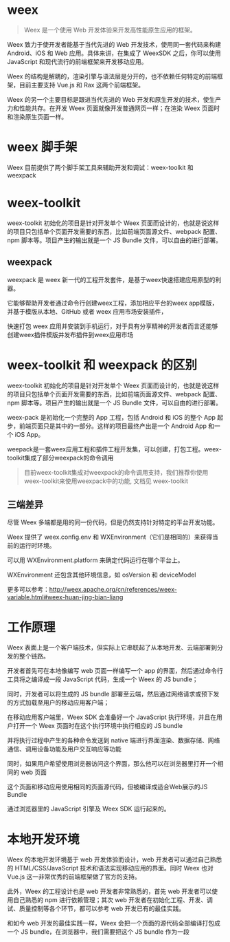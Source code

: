 

# weex

> Weex 是一个使用 Web 开发体验来开发高性能原生应用的框架。

Weex 致力于使开发者能基于当代先进的 Web 开发技术，使用同一套代码来构建 Android、iOS 和 Web 应用。具体来讲，在集成了 WeexSDK 之后，你可以使用 JavaScript 和现代流行的前端框架来开发移动应用。

Weex 的结构是解耦的，渲染引擎与语法层是分开的，也不依赖任何特定的前端框架，目前主要支持 Vue.js 和 Rax 这两个前端框架。

Weex 的另一个主要目标是跟进当代先进的 Web 开发和原生开发的技术，使生产力和性能共存。在开发 Weex 页面就像开发普通网页一样；在渲染 Weex 页面时和渲染原生页面一样。



# weex 脚手架

Weex 目前提供了两个脚手架工具来辅助开发和调试：weex-toolkit 和 weexpack


# weex-toolkit

weex-toolkit 初始化的项目是针对开发单个 Weex 页面而设计的，也就是说这样的项目只包括单个页面开发需要的东西，比如前端页面源文件、webpack 配置、npm 脚本等。项目产生的输出就是一个 JS Bundle 文件，可以自由的进行部署。


## weexpack

weexpack 是 weex 新一代的工程开发套件，是基于weex快速搭建应用原型的利器。

它能够帮助开发者通过命令行创建weex工程，添加相应平台的weex app模版，并基于模版从本地、GitHub 或者 weex 应用市场安装插件，

快速打包 weex 应用并安装到手机运行，对于具有分享精神的开发者而言还能够创建weex插件模版并发布插件到weex应用市场



# weex-toolkit 和 weexpack 的区别

weex-toolkit 初始化的项目是针对开发单个 Weex 页面而设计的，也就是说这样的项目只包括单个页面开发需要的东西，比如前端页面源文件、webpack 配置、npm 脚本等。项目产生的输出就是一个 JS Bundle 文件，可以自由的进行部署。

weex-pack 是初始化一个完整的 App 工程，包括 Android 和 iOS 的整个 App 起步，前端页面只是其中的一部分。这样的项目最终产出是一个 Android App 和一个 iOS App。

weepack是一套weex应用工程和插件工程开发集，可以创建，打包工程。weex-toolkit集成了部分weexpack的命令调用

> 目前weex-toolkit集成对weexpack的命令调用支持，我们推荐你使用weex-toolkit来使用weexpack中的功能, 文档见 weex-toolkit



## 三端差异

尽管 Weex 多端都是用的同一份代码，但是仍然支持针对特定的平台开发功能。

Weex 提供了 weex.config.env 和 WXEnvironment（它们是相同的）来获得当前的运行时环境。

可以用 WXEnvironment.platform 来确定代码运行在哪个平台上。

WXEnvironment 还包含其他环境信息，如 osVersion 和 deviceModel

更多可以参考：http://weex.apache.org/cn/references/weex-variable.html#weex-huan-jing-bian-liang




# 工作原理

Weex 表面上是一个客户端技术，但实际上它串联起了从本地开发、云端部署到分发的整个链路。

开发者首先可在本地像编写 web 页面一样编写一个 app 的界面，然后通过命令行工具将之编译成一段 JavaScript 代码，生成一个 Weex 的 JS bundle；

同时，开发者可以将生成的 JS bundle 部署至云端，然后通过网络请求或预下发的方式加载至用户的移动应用客户端；

在移动应用客户端里，Weex SDK 会准备好一个 JavaScript 执行环境，并且在用户打开一个 Weex 页面时在这个执行环境中执行相应的 JS bundle

并将执行过程中产生的各种命令发送到 native 端进行界面渲染、数据存储、网络通信、调用设备功能及用户交互响应等功能

同时，如果用户希望使用浏览器访问这个界面，那么他可以在浏览器里打开一个相同的 web 页面

这个页面和移动应用使用相同的页面源代码，但被编译成适合Web展示的JS Bundle

通过浏览器里的 JavaScript 引擎及 Weex SDK 运行起来的。



# 本地开发环境

Weex 的本地开发环境基于 web 开发体验而设计，web 开发者可以通过自己熟悉的 HTML/CSS/JavaScript 技术和语法实现移动应用的界面。同时 Weex 也对 Vue.js 这一非常优秀的前端框架做了官方的支持。

此外，Weex 的工程设计也是 web 开发者非常熟悉的，首先 web 开发者可以使用自己熟悉的 npm 进行依赖管理；其次 web 开发者在初始化工程、开发、调试、质量控制等各个环节，都可以参考 web 开发已有的最佳实践。

和如今 web 开发的最佳实践一样，Weex 会把一个页面的源代码全部编译打包成一个 JS bundle，在浏览器中，我们需要把这个 JS bundle 作为一段 <script> 载入网页；而在客户端里，我们把这段 JS bundle 通过Weex SDK加载并直接执行


# 云端部署和分发

Weex 的 JS bundle 可以作为一段静态资源进行部署和下发，如同部署和下发 web 页面一样，几乎可以复用 HTML5 所有的工程体系和最佳实践。

比如在本地开发环境通过部署工具将 JS bundle 部署到 CDN、通过 CMS 或搭建平台把业务数据和模块化的前端组件自动拼接生成 JS bundle、

通过服务端 JS bundle 的流量和日志来统计页面的访问情况、

通过 AppCache 或类似的方式对 JS bundle 在客户端进行缓存或预加载以降低网络通信的成本等。



# 客户端 JavaScript 引擎

Weex 的 iOS 和 Android 客户端中都会运行一个 JavaScript 引擎，来执行 JS bundle，同时向各端的渲染层发送规范化的指令，调度客户端的渲染并实现其它各种能力。

我们在 iOS 下选择了基于 JavaScriptCore 内核的iOS系统提供的 JSContext，在 Android 下也使用了 JavaScriptCore 内核的 JavaScript 引擎。

经过长期优化与多种业务场景检验，JavaScriptCore 无论是从性能还是稳定性方面都为Weex提供了强有力的保障，同时也保证了双端 JavaScript 引擎的统一，更有利于开发者调试跨端的 JavaScript 错误。


为了让整个移动应用的资源利用得更好，我们在客户端提供的 JavaScript 引擎是单例的，

即所有 JS bundle 公用一个 JavaScript 执行环境实例，同时对每个 JS bundle 在运行时进行了上下文的隔离，使得每个 JS bundle 都能够高效安全的工作。

我们还把 Vue 2.0 这样的 JS Framework 做了预置，开发者不必把 JS Framework 打包在每个 JS bundle 里，从而大大减少了 JS bundle 的体积，也就进一步保障了页面打开的速度。



# 客户端渲染层

Weex 目前提供了 iOS 和 Android 两个客户端的 native 渲染层。

每个端都基于 DOM 模型设计并实现了标准的界面渲染接口供 JavaScript 引擎调用。

并且结合 web 标准和 native 的特点和优势实现了一套统一的组件和模块。

Weex 在性能方面的表现也是非常优异的，尤其是界面首屏加载时间、native 下长列表的资源开销和复用、CPU、内存、帧率等关键指标。

当然，尽管 Weex 已经提供了一组开发者最常用的组件和模块，但面对丰富多样的移动应用研发需求，这些常用基础组件还是远远不够的，

因此我们提供了灵活自由的能力扩展方式，开发者可以根据自身的情况定制属于自己的客户端组件和模块，进一步丰富 Weex 在客户端上的能力。



# 浏览器渲染

Weex 除了提供 iOS 和 Android 的客户端渲染层之外，还基于 Vue 2.0 对官方的所有组件和模块进行了 web 封装，开发者可以基于 Vue 2.0 用同一套源代码构建出在浏览器中相同效果的页面。

并且同样可以横向扩展。